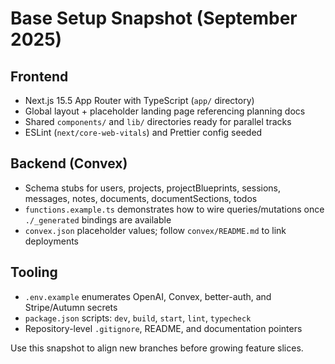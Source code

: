 # Base Setup Snapshot (September 2025)

## Frontend
- Next.js 15.5 App Router with TypeScript (`app/` directory)
- Global layout + placeholder landing page referencing planning docs
- Shared `components/` and `lib/` directories ready for parallel tracks
- ESLint (`next/core-web-vitals`) and Prettier config seeded

## Backend (Convex)
- Schema stubs for users, projects, projectBlueprints, sessions, messages, notes, documents, documentSections, todos
- `functions.example.ts` demonstrates how to wire queries/mutations once `./_generated` bindings are available
- `convex.json` placeholder values; follow `convex/README.md` to link deployments

## Tooling
- `.env.example` enumerates OpenAI, Convex, better-auth, and Stripe/Autumn secrets
- `package.json` scripts: `dev`, `build`, `start`, `lint`, `typecheck`
- Repository-level `.gitignore`, README, and documentation pointers

Use this snapshot to align new branches before growing feature slices.
